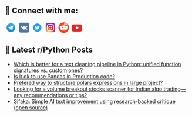 ## 🔎 Connect with me:
[<img src="https://github.com/bullbesh/bullbesh/blob/main/images/Telegram.png" width="32" height="32" />](https://t.me/bullbesh)
[<img src="https://github.com/bullbesh/bullbesh/blob/main/images/VK.png" width="32" height="32" />](https://vk.com/bullbesh)
[<img src="https://github.com/bullbesh/bullbesh/blob/main/images/Twitter.png" width="32" height="32" />](https://twitter.com/bullbesh1)
[<img src="https://github.com/bullbesh/bullbesh/blob/main/images/Instagram.png" width="32" height="32" />](https://www.instagram.com/bullbesh)
[<img src="https://github.com/bullbesh/bullbesh/blob/main/images/Reddit.png" width="32" height="32" />](https://www.reddit.com/user/bullbesh)
[<img src="https://github.com/bullbesh/bullbesh/blob/main/images/YouTube.png" width="32" height="32" />](https://www.youtube.com/channel/UCtfjRs6uzgq5mfm8S06WTcg)

## 📕 Latest r/Python Posts
<!-- BLOG-POST-LIST:START -->
- [Which is better for a text cleaning pipeline in Python: unified function signatures vs. custom ones?](https://www.reddit.com/r/Python/comments/1m5m4gz/which_is_better_for_a_text_cleaning_pipeline_in/)
- [Is it ok to use Pandas in Production code?](https://www.reddit.com/r/Python/comments/1m5lm8e/is_it_ok_to_use_pandas_in_production_code/)
- [Prefered way to structure polars expressions in large project?](https://www.reddit.com/r/Python/comments/1m5jcot/prefered_way_to_structure_polars_expressions_in/)
- [Looking for a volume breakout stocks scanner for Indian algo trading—any recommendations or tips?](https://www.reddit.com/r/Python/comments/1m5e2i7/looking_for_a_volume_breakout_stocks_scanner_for/)
- [Sifaka: Simple AI text improvement using research-backed critique &lpar;open source&rpar;](https://www.reddit.com/r/Python/comments/1m59s5f/sifaka_simple_ai_text_improvement_using/)
<!-- BLOG-POST-LIST:END -->
